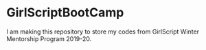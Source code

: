 # GirlScriptBootCamp
I am making this repository to store my codes from GirlScript Winter Mentorship Program 2019-20. 
